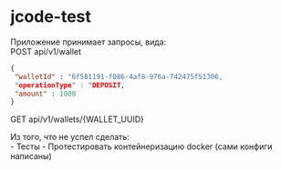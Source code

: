 # jcode-test

Приложение принимает запросы, вида: \
POST api/v1/wallet 
```json
{
 "walletId" : "6f581191-f086-4af8-976a-742475f51306,
 "operationType" : "DEPOSIT,
 "amount" : 1000
} 
```

GET api/v1/wallets/{WALLET_UUID} 

Из того, что не успел сделать: \
    - Тесты
    - Протестировать контейнеризацию docker (сами конфиги написаны)